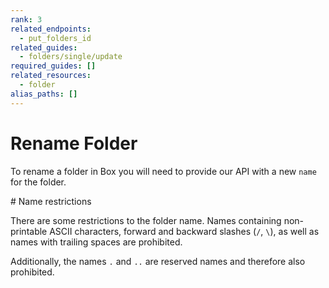 ```yaml
---
rank: 3
related_endpoints:
  - put_folders_id
related_guides:
  - folders/single/update
required_guides: []
related_resources:
  - folder
alias_paths: []
---
```


# Rename Folder

To rename a folder in Box you will need to provide our API with a new `name` for
the folder.

<Samples id='put_folders_id' variant='rename' />

<Message type='notice'>
  # Name restrictions
  
  There are some restrictions to the folder name. Names containing non-printable
  ASCII characters, forward and backward slashes (`/`, `\`), as well as names
  with trailing spaces are prohibited.

  Additionally, the names `.` and `..` are reserved names and therefore
  also prohibited.
</Message>
